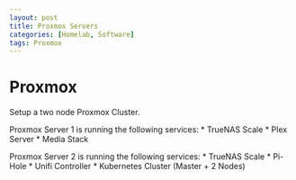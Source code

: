 ```yaml
---
layout: post
title: Proxmox Servers
categories: [Homelab, Software]
tags: Proxmox
---
```


# Proxmox

Setup a two node Proxmox Cluster.

Proxmox Server 1 is running the following services:
    * TrueNAS Scale
    * Plex Server
    * Media Stack

Proxmox Server 2 is running the following services:
    * TrueNAS Scale
    * Pi-Hole
    * Unifi Controller
    * Kubernetes Cluster (Master + 2 Nodes)